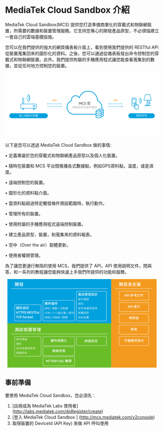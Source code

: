 # **MediaTek Cloud Sandbox 介紹**

MediaTek Cloud Sandbox(MCS) 提供您打造準備商業化的穿戴式和物聯網裝置，所需要的數據和裝置管理服務。它支持您專心的開發產品原型，不必煩惱建立一套自己的雲端基礎設施。

您可以在我們提供的強大的網頁儀表板介面上，看到使用我們提供的 RESTful API 從裝置蒐集回來的圖形化的資料。之後，您可以通過從儀表板發出命令控制您的穿戴式和物聯網裝置。此外，我們提供附屬的手機應用程式讓您能查看蒐集到的數據，並從任何地方控制您的裝置。

![](images/introduction/img_introduction_01.png)

以下是您可以透過 MediaTek Cloud Sandbox 做的事情:

•	定義專屬於您的穿戴式和物聯網產品原型以及個人化裝置。

•	隨時在裝置和 MCS 平台間推播各式數據點，例如GPS資料點，溫度，或是濕度。

•	遠端控制您的裝置。

•	圖形化的資料點介面。

•	當資料點超過特定觸發條件預設範圍時，執行動作。

•	管理所有的裝置。

•	使用附屬的手機應用程式遠端控制裝置。

•	建立產品原型，裝置，和蒐集來的資料報表。

•	空中（Over the air）韌體更新。

•	使用者權限管理。


為了讓您更通行無阻的使用 MCS，我們提供了 API，API 使用說明文件，問與答，和一系列的教程讓您能夠快速上手我們所提供的功能和服務。


![](images/introduction/img_introduction_02.png)


## **事前準備**
要使用 MediaTek Cloud Sandbox，您必須先：
1. [註冊成為 MediaTek Labs 使用者] (http://labs.mediatek.com/dpRegister/create)
2. [登入 MediaTek Cloud Sandbox ] (http://mcs.mediatek.com/v2console)
3. 取得裝置的 DeviceId (API Key) 來做 API 呼叫使用
